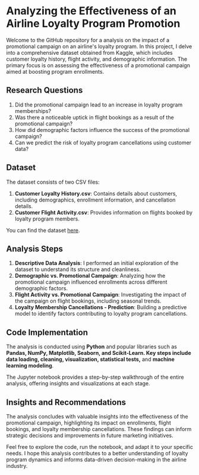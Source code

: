 # Analyzing the Effectiveness of an Airline Loyalty Program Promotion

Welcome to the GitHub repository for a analysis on the impact of a promotional campaign on an airline's loyalty program. In this project, I delve into a comprehensive dataset obtained from Kaggle, which includes customer loyalty history, flight activity, and demographic information. The primary focus is on assessing the effectiveness of a promotional campaign aimed at boosting program enrollments.

## Research Questions

1. Did the promotional campaign lead to an increase in loyalty program memberships?
2. Was there a noticeable uptick in flight bookings as a result of the promotional campaign?
3. How did demographic factors influence the success of the promotional campaign?
4. Can we predict the risk of loyalty program cancellations using customer data?

## Dataset

The dataset consists of two CSV files:

1. **Customer Loyalty History.csv**: Contains details about customers, including demographics, enrollment information, and cancellation details.
2. **Customer Flight Activity.csv**: Provides information on flights booked by loyalty program members.

You can find the dataset [here](https://www.kaggle.com/datasets/agungpambudi/airline-loyalty-campaign-program-impact-on-flights?select=Customer+Flight+Activity.csv).

## Analysis Steps

1. **Descriptive Data Analysis**: I performed an initial exploration of the dataset to understand its structure and cleanliness.
2. **Demographic vs. Promotional Campaign**: Analyzing how the promotional campaign influenced enrollments across different demographic factors.
3. **Flight Activity vs. Promotional Campaign**: Investigating the impact of the campaign on flight bookings, including seasonal trends.
4. **Loyalty Membership Cancellations - Prediction**: Building a predictive model to identify factors contributing to loyalty program cancellations.

## Code Implementation

The analysis is conducted using **Python** and popular libraries such as **Pandas, NumPy, Matplotlib, Seaborn, and Scikit-Learn. Key steps include data loading, cleaning, visualization, statistical tests,** and **machine learning modeling**.

The Jupyter notebook provides a step-by-step walkthrough of the entire analysis, offering insights and visualizations at each stage.

## Insights and Recommendations

The analysis concludes with valuable insights into the effectiveness of the promotional campaign, highlighting its impact on enrollments, flight bookings, and loyalty membership cancellations. These findings can inform strategic decisions and improvements in future marketing initiatives.

Feel free to explore the code, run the notebook, and adapt it to your specific needs. I hope this analysis contributes to a better understanding of loyalty program dynamics and informs data-driven decision-making in the airline industry.
